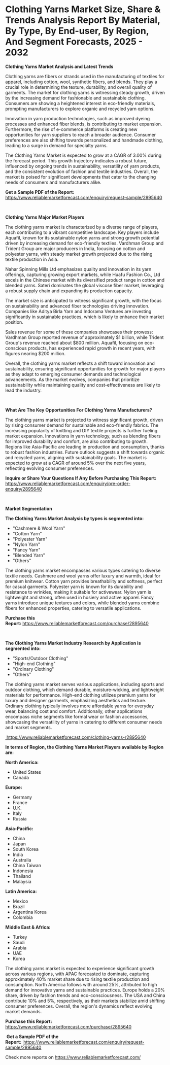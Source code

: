 <p><h1>Clothing Yarns Market Size, Share & Trends Analysis Report By Material, By Type, By End-user, By Region, And Segment Forecasts, 2025 - 2032</h1></p><p><strong>Clothing Yarns Market Analysis and Latest Trends</strong></p>
<p><p>Clothing yarns are fibers or strands used in the manufacturing of textiles for apparel, including cotton, wool, synthetic fibers, and blends. They play a crucial role in determining the texture, durability, and overall quality of garments. The market for clothing yarns is witnessing steady growth, driven by the increasing demand for fashionable and sustainable clothing. Consumers are showing a heightened interest in eco-friendly materials, prompting manufacturers to explore organic and recycled yarn options.</p><p>Innovation in yarn production technologies, such as improved dyeing processes and enhanced fiber blends, is contributing to market expansion. Furthermore, the rise of e-commerce platforms is creating new opportunities for yarn suppliers to reach a broader audience. Consumer preferences are also shifting towards personalized and handmade clothing, leading to a surge in demand for specialty yarns.</p><p>The Clothing Yarns Market is expected to grow at a CAGR of 3.00% during the forecast period. This growth trajectory indicates a robust future, influenced by ongoing trends in sustainability, versatility of yarn products, and the consistent evolution of fashion and textile industries. Overall, the market is poised for significant developments that cater to the changing needs of consumers and manufacturers alike.</p></p>
<p><strong>Get a Sample PDF of the Report:&nbsp;</strong> <a href="https://www.reliablemarketforecast.com/enquiry/request-sample/2895640?utm_campaign=3050&utm_medium=2&utm_source=Github&utm_content=ia&utm_term=15032025&utm_id=clothing-yarns">https://www.reliablemarketforecast.com/enquiry/request-sample/2895640</a></p>
<p>&nbsp;</p>
<p><strong>Clothing Yarns Major Market Players</strong></p>
<p><p>The clothing yarns market is characterized by a diverse range of players, each contributing to a vibrant competitive landscape. Key players include Aquafil, known for its sustainable nylon yarns and strong growth potential driven by increasing demand for eco-friendly textiles. Vardhman Group and Trident Group are major producers in India, focusing on cotton and polyester yarns, with steady market growth projected due to the rising textile production in Asia.</p><p>Nahar Spinning Mills Ltd emphasizes quality and innovation in its yarn offerings, capturing growing export markets, while Huafu Fashion Co., Ltd excels in the Chinese market with its diversified product range in cotton and blended yarns. Sateri dominates the global viscose fiber market, leveraging a robust supply chain and expanding its production capacity.</p><p>The market size is anticipated to witness significant growth, with the focus on sustainability and advanced fiber technologies driving innovation. Companies like Aditya Birla Yarn and Indorama Ventures are investing significantly in sustainable practices, which is likely to enhance their market position.</p><p>Sales revenue for some of these companies showcases their prowess: Vardhman Group reported revenue of approximately $1 billion, while Trident Group's revenue reached about $800 million. Aquafil, focusing on eco-conscious products, has experienced rapid growth in recent years, with figures nearing $200 million.</p><p>Overall, the clothing yarns market reflects a shift toward innovation and sustainability, ensuring significant opportunities for growth for major players as they adapt to emerging consumer demands and technological advancements. As the market evolves, companies that prioritize sustainability while maintaining quality and cost-effectiveness are likely to lead the industry.</p></p>
<p>&nbsp;</p>
<p><strong>What Are The Key Opportunities For Clothing Yarns Manufacturers?</strong></p>
<p><p>The clothing yarns market is projected to witness significant growth, driven by rising consumer demand for sustainable and eco-friendly fabrics. The increasing popularity of knitting and DIY textile projects is further fueling market expansion. Innovations in yarn technology, such as blending fibers for improved durability and comfort, are also contributing to growth. Regions like Asia-Pacific are leading in production and consumption, thanks to robust fashion industries. Future outlook suggests a shift towards organic and recycled yarns, aligning with sustainability goals. The market is expected to grow at a CAGR of around 5% over the next five years, reflecting evolving consumer preferences.</p></p>
<p><strong>Inquire or Share Your Questions If Any Before Purchasing This Report:</strong> <a href="https://www.reliablemarketforecast.com/enquiry/pre-order-enquiry/2895640?utm_campaign=3050&utm_medium=2&utm_source=Github&utm_content=ia&utm_term=15032025&utm_id=clothing-yarns">https://www.reliablemarketforecast.com/enquiry/pre-order-enquiry/2895640</a></p>
<p>&nbsp;</p>
<p><strong>Market Segmentation</strong></p>
<p><strong>The Clothing Yarns Market Analysis by types is segmented into:</strong></p>
<p><ul><li>"Cashmere & Wool Yarn"</li><li>"Cotton Yarn"</li><li>"Polyester Yarn"</li><li>"Nylon Yarn"</li><li>"Fancy Yarn"</li><li>"Blended Yarn"</li><li>"Others"</li></ul></p>
<p><p>The clothing yarns market encompasses various types catering to diverse textile needs. Cashmere and wool yarns offer luxury and warmth, ideal for premium knitwear. Cotton yarn provides breathability and softness, perfect for casual garments. Polyester yarn is known for its durability and resistance to wrinkles, making it suitable for activewear. Nylon yarn is lightweight and strong, often used in hosiery and active apparel. Fancy yarns introduce unique textures and colors, while blended yarns combine fibers for enhanced properties, catering to versatile applications.</p></p>
<p><strong>Purchase this Report:&nbsp;</strong><a href="https://www.reliablemarketforecast.com/purchase/2895640?utm_campaign=3050&utm_medium=2&utm_source=Github&utm_content=ia&utm_term=15032025&utm_id=clothing-yarns">https://www.reliablemarketforecast.com/purchase/2895640</a></p>
<p>&nbsp;</p>
<p><strong>The Clothing Yarns Market Industry Research by Application is segmented into:</strong></p>
<p><ul><li>"Sports/Outdoor Clothing"</li><li>"High-end Clothing"</li><li>"Ordinary Clothing"</li><li>"Others"</li></ul></p>
<p><p>The clothing yarns market serves various applications, including sports and outdoor clothing, which demand durable, moisture-wicking, and lightweight materials for performance. High-end clothing utilizes premium yarns for luxury and designer garments, emphasizing aesthetics and texture. Ordinary clothing typically involves more affordable yarns for everyday wear, balancing cost and comfort. Additionally, other applications encompass niche segments like formal wear or fashion accessories, showcasing the versatility of yarns in catering to different consumer needs and market segments.</p></p>
<p><a href="https://www.reliablemarketforecast.com/clothing-yarns-r2895640?utm_campaign=3050&utm_medium=2&utm_source=Github&utm_content=ia&utm_term=15032025&utm_id=clothing-yarns">&nbsp;https://www.reliablemarketforecast.com/clothing-yarns-r2895640</a></p>
<p><strong>In terms of Region, the Clothing Yarns Market Players available by Region are:</strong></p>
<p>
    <p> <strong> North America: </strong>
        <ul>
            <li>United States</li>
            <li>Canada</li>
        </ul>
        </p> 
    <p> <strong> Europe: </strong>
        <ul>
            <li>Germany</li>
            <li>France</li>
            <li>U.K.</li>
            <li>Italy</li>
            <li>Russia</li>
        </ul>
        </p> 
    <p> <strong> Asia-Pacific: </strong>
        <ul>
            <li>China</li>
            <li>Japan</li>
            <li>South Korea</li>
            <li>India</li>
            <li>Australia</li>
            <li>China Taiwan</li>
            <li>Indonesia</li>
            <li>Thailand</li>
            <li>Malaysia</li>
        </ul>
        </p> 
    <p> <strong> Latin America: </strong>
        <ul>
            <li>Mexico</li>
            <li>Brazil</li>
            <li>Argentina Korea</li>
            <li>Colombia</li>
        </ul>
        </p> 
    <p> <strong> Middle East & Africa: </strong>
        <ul>
            <li>Turkey</li>
            <li>Saudi</li>
            <li>Arabia</li>
            <li>UAE</li>
            <li>Korea</li>
        </ul>
    </p>
    </p>
<p><p>The clothing yarns market is expected to experience significant growth across various regions, with APAC forecasted to dominate, capturing approximately 40% market share due to rising textile production and consumption. North America follows with around 25%, attributed to high demand for innovative yarns and sustainable practices. Europe holds a 20% share, driven by fashion trends and eco-consciousness. The USA and China contribute 10% and 5%, respectively, as their markets stabilize amid shifting consumer preferences. Overall, the region's dynamics reflect evolving market demands.</p></p>
<p><strong>Purchase this Report: </strong><a href="https://www.reliablemarketforecast.com/purchase/2895640?utm_campaign=3050&utm_medium=2&utm_source=Github&utm_content=ia&utm_term=15032025&utm_id=clothing-yarns">https://www.reliablemarketforecast.com/purchase/2895640</a></p>
<p>&nbsp;<strong>Get a Sample PDF of the Report:&nbsp;&nbsp;</strong><a href="https://www.reliablemarketforecast.com/enquiry/request-sample/2895640?utm_campaign=3050&utm_medium=2&utm_source=Github&utm_content=ia&utm_term=15032025&utm_id=clothing-yarns">https://www.reliablemarketforecast.com/enquiry/request-sample/2895640</a></p>
<p><strong></strong></p>
<p>Check more reports on <a href="https://www.reliablemarketforecast.com/?utm_campaign=3050&utm_medium=2&utm_source=Github&utm_content=ia&utm_term=15032025&utm_id=clothing-yarns">https://www.reliablemarketforecast.com/</a></p>